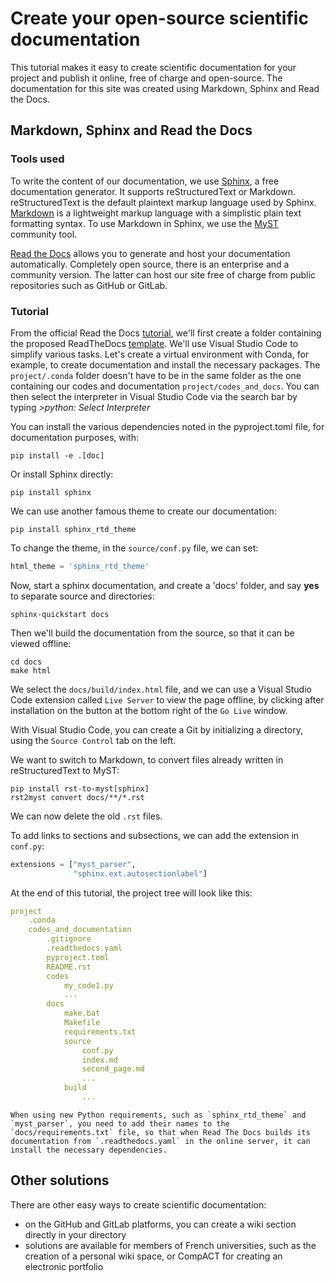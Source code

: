 # Create your open-source scientific documentation

This tutorial makes it easy to create scientific documentation for your project and publish it online, free of charge and open-source.
The documentation for this site was created using Markdown, Sphinx and Read the Docs.

## Markdown, Sphinx and Read the Docs

### Tools used

To write the content of our documentation, we use [Sphinx], a free documentation generator. It supports reStructuredText or Markdown.
reStructuredText is the default plaintext markup language used by Sphinx. [Markdown] is a lightweight markup language with a simplistic plain text formatting syntax. To use Markdown in Sphinx, we use the [MyST] community tool.

[Read the Docs] allows you to generate and host your documentation automatically. Completely open source, there is an enterprise and a community version. The latter can host our site free of charge from public repositories such as GitHub or GitLab.

### Tutorial

From the official Read the Docs [tutorial], we'll first create a folder containing the proposed ReadTheDocs [template].
We'll use Visual Studio Code to simplify various tasks. Let's create a virtual environment with Conda, for example, to create documentation and install the necessary packages. The `project/.conda` folder doesn't have to be in the same folder as the one containing our codes and documentation `project/codes_and_docs`. You can then select the interpreter in Visual Studio Code via the search bar by typing *>python: Select Interpreter*

You can install the various dependencies noted in the pyproject.toml file, for documentation purposes, with:
```shell
pip install -e .[doc]
```

Or install Sphinx directly:
```shell
pip install sphinx
```

We can use another famous theme to create our documentation:
```shell
pip install sphinx_rtd_theme
```

To change the theme, in the `source/conf.py` file, we can set:
```python
html_theme = 'sphinx_rtd_theme'
```

Now, start a sphinx documentation, and create a 'docs' folder, and say **yes** to separate source and directories:
```shell
sphinx-quickstart docs
```

Then we'll build the documentation from the source, so that it can be viewed offline:
```shell
cd docs
make html
```

We select the `docs/build/index.html` file, and we can use a Visual Studio Code extension called `Live Server` to view the page offline, by clicking after installation on the button at the bottom right of the `Go Live` window.

With Visual Studio Code, you can create a Git by initializing a directory, using the `Source Control` tab on the left.

We want to switch to Markdown, to convert files already written in reStructuredText to MyST:
```shell
pip install rst-to-myst[sphinx]
rst2myst convert docs/**/*.rst
```

We can now delete the old `.rst` files.

To add links to sections and subsections, we can add the extension in `conf.py`:
```python
extensions = ["myst_parser",
              "sphinx.ext.autosectionlabel"]
```

At the end of this tutorial, the project tree will look like this:
```yaml
project
    .conda
    codes_and_documentation
        .gitignore
        .readthedocs.yaml
        pyproject.toml
        README.rst
        codes
            my_code1.py
            ...
        docs
            make.bat
            Makefile
            requirements.txt
            source
                conf.py
                index.md
                second_page.md
                ...
            build
                ...
```

```{note}
When using new Python requirements, such as `sphinx_rtd_theme` and `myst_parser`, you need to add their names to the `docs/requirements.txt` file, so that when Read The Docs builds its documentation from `.readthedocs.yaml` in the online server, it can install the necessary dependencies.
```

## Other solutions

There are other easy ways to create scientific documentation:
- on the GitHub and GitLab platforms, you can create a wiki section directly in your directory
- solutions are available for members of French universities, such as the creation of a personal wiki space, or CompACT for creating an electronic portfolio

[MyST]: https://mystmd.org/
[Markdown]: https://www.markdownguide.org/
[Sphinx]: https://sphinx-tutorial.readthedocs.io/
[Read the Docs]: https://docs.readthedocs.io/en/stable/
[tutorial]: https://docs.readthedocs.io/en/stable/tutorial/index.html
[template]: https://github.com/readthedocs/tutorial-template/
